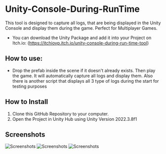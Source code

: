 # Unity-Console-During-RunTime

This tool is designed to capture all logs, that are being displayed in the Unity Console and display them during the game. Perfect for Multiplayer Games.
- You can download the Unity Package and add it into your Project on Itch.io: (https://itchiovp.itch.io/unity-console-during-run-time-tool)

## How to use:
- Drop the prefab inside the scene if it doesn't already exists. Then play the game. It will automatically capture all logs and display them. Also there is another script that displays all 3 type of logs during the start for testing purposes


## How to Install
1. Clone this GitHub Repository to your computer.
2. Open the Project in Unity Hub using Unity Version 2022.3.8f1

## Screenshots
![Screenshots](https://img.itch.zone/aW1hZ2UvMjU1MjY5Ni8xNTE4OTY2OS5wbmc=/original/69H8O9.png)
![Screenshots](https://img.itch.zone/aW1hZ2UvMjU1MjY5Ni8xNTE4OTY2OC5wbmc=/original/2BSi3H.png)
![Screenshots](https://img.itch.zone/aW1hZ2UvMjU1MjY5Ni8xNTE4OTY3MC5wbmc=/original/bvhFA%2B.png)
